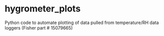 # hygrometer_plots
Python code to automate plotting of data pulled from temperature/RH data loggers (Fisher part # 15079665)
